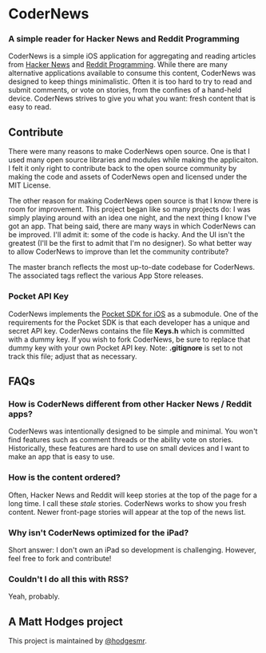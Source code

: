 # CoderNews
### A simple reader for Hacker News and Reddit Programming

CoderNews is a simple iOS application for aggregating and reading articles from [Hacker News](http://news.ycombinator.com) and [Reddit Programming](http://reddit.com/r/programming). While there are many alternative applications available to consume this content, CoderNews was designed to keep things minimalistic. Often it is too hard to try to read and submit comments, or vote on stories, from the confines of a hand-held device. CoderNews strives to give you what you want: fresh content that is easy to read.

## Contribute

There were many reasons to make CoderNews open source. One is that I used many open source libraries and modules while making the applicaiton. I felt it only right to contribute back to the open source community by making the code and assets of CoderNews open and licensed under the MIT License.

The other reason for making CoderNews open source is that I know there is room for improvement. This project began like so many projects do: I was simply playing around with an idea one night, and the next thing I know I've got an app. That being said, there are many ways in which CoderNews can be improved. I'll admit it: some of the code is hacky. And the UI isn't the greatest (I'll be the first to admit that I'm no designer). So what better way to allow CoderNews to improve than let the community contribute?

The master branch reflects the most up-to-date codebase for CoderNews. The associated tags reflect the various App Store releases.

### Pocket API Key

CoderNews implements the [Pocket SDK for iOS](https://github.com/Pocket/Pocket-ObjC-SDK) as a submodule. One of the requirements for the Pocket SDK is that each developer has a unique and secret API key. CoderNews contains the file **Keys.h** which is committed with a dummy key. If you wish to fork CoderNews, be sure to replace that dummy key with your own Pocket API key. Note: **.gitignore** is set to not track this file; adjust that as necessary.

## FAQs

### How is CoderNews different from other Hacker News / Reddit apps?

CoderNews was intentionally designed to be simple and minimal. You won't find features such as comment threads or the ability vote on stories. Historically, these features are hard to use on small devices and I want to make an app that is easy to use.

### How is the content ordered?

Often, Hacker News and Reddit will keep stories at the top of the page for a long time. I call these *stale* stories. CoderNews works to show you fresh content. Newer front-page stories will appear at the top of the news list.

### Why isn't CoderNews optimized for the iPad?

Short answer: I don't own an iPad so development is challenging. However, feel free to fork and contribute!

### Couldn't I do all this with RSS?

Yeah, probably.

## A Matt Hodges project

This project is maintained by [@hodgesmr](http://twitter.com/hodgesmr).

